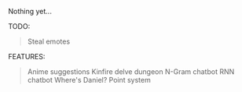 Nothing yet...

TODO:
> Steal emotes

FEATURES:
> Anime suggestions
> Kinfire delve dungeon
> N-Gram chatbot
> RNN chatbot
> Where's Daniel?
> Point system